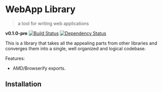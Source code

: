 WebApp Library
==============

> a tool for writing web applications

**v0.1.0-pre** [![Build
Status](https://travis-ci.org/webapp/library.png)](https://travis-ci.org/webapp/library)
[![Dependency
Status](https://gemnasium.com/webapp/library.png)](https://gemnasium.com/webapp/library)

This is a library that takes all the appealing parts from other libraries and
converges them into a single, well organized and logical codebase.

Features:

* AMD/Browserify exports.

## Installation ##


